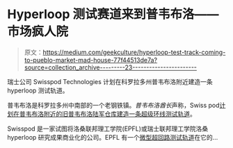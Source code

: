 # Hyperloop 测试赛道来到普韦布洛——市场疯人院

> 原文：<https://medium.com/geekculture/hyperloop-test-track-coming-to-pueblo-market-mad-house-77f44513de7a?source=collection_archive---------23----------------------->

瑞士公司 Swisspod Technologies 计划在科罗拉多州普韦布洛附近建造一条 hyperloop 测试轨道。

普韦布洛是科罗拉多州中南部的一个老钢铁镇。*普韦布洛酋长*声称，Swiss pod[计划在普韦布洛附近的旧普韦布洛陆军仓库建造一条超级环线测试轨道](https://www.chieftain.com/story/news/2021/09/03/pueblo-new-home-hyperloop-testing-facility/5699967001/)。

Swisspod 是一家试图将洛桑联邦理工学院(EPFL)或瑞士联邦理工学院洛桑 hyperloop 研究成果商业化的公司。EPFL 有一个[微型超回路测试轨道](https://actu.epfl.ch/news/epfl-now-has-its-own-hyperloop-test-track/)在它的…
